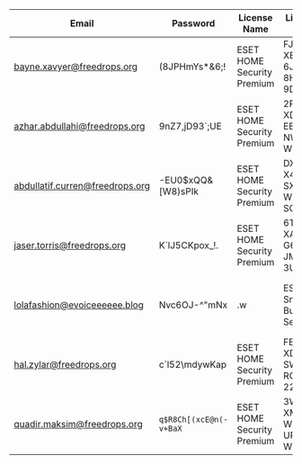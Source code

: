 | Email | Password | License Name | License Key | Expiry |
|-------|----------|--------------|-------------|--------|
| bayne.xavyer@freedrops.org | (8JPHmYs*&6;! | ESET HOME Security Premium | FJ3J-XEJ5-6JUB-8HFG-9D5D | 29.08.2025 |
| azhar.abdullahi@freedrops.org | 9nZ7,jD93`;UE | ESET HOME Security Premium | 2P22-XD76-EB55-NWRR-WX5X | 30.08.2025 |
| abdullatif.curren@freedrops.org | -EU0$xQQ&[W8)sPIk | ESET HOME Security Premium | DXTU-X4V6-SX56-WW59-SC9P | 31.08.2025 |
| jaser.torris@freedrops.org | K`lJ5CKpox_!. | ESET HOME Security Premium | 6TSJ-XATV-G6JX-JM24-3UMD | 02.09.2025 |
| lolafashion@evoiceeeeee.blog | Nvc6OJ-^"mNx|.w | ESET Small Business Security | JJ9X-XRUA-GRRR-88SB-CT88 | 03.09.2025 |
| hal.zylar@freedrops.org | c`l52\mdywKap | ESET HOME Security Premium | FEDX-XD67-SWHN-RG2W-223C | 03.09.2025 |
| quadir.maksim@freedrops.org | `q$R8Ch[(xcE@n(-v+BaX` | ESET HOME Security Premium | 3WVM-XMKT-W5J2-UPRT-WWAE | 03/09/2025 |
